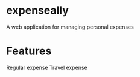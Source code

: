 # expenseally
A web application for managing personal expenses

# Features
Regular expense
Travel expense